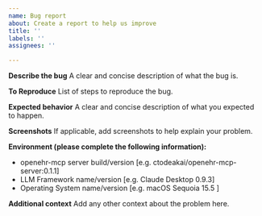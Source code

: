 ```yaml
---
name: Bug report
about: Create a report to help us improve
title: ''
labels: ''
assignees: ''

---
```


**Describe the bug**
A clear and concise description of what the bug is.

**To Reproduce**
List of steps to reproduce the bug.

**Expected behavior**
A clear and concise description of what you expected to happen.

**Screenshots**
If applicable, add screenshots to help explain your problem.

**Environment (please complete the following information):**
- openehr-mcp server build/version [e.g. ctodeakai/openehr-mcp-server:0.1.1]
- LLM Framework name/version [e.g. Claude Desktop  0.9.3]
- Operating System name/version [e.g. macOS Sequoia 15.5 ]


**Additional context**
Add any other context about the problem here.
